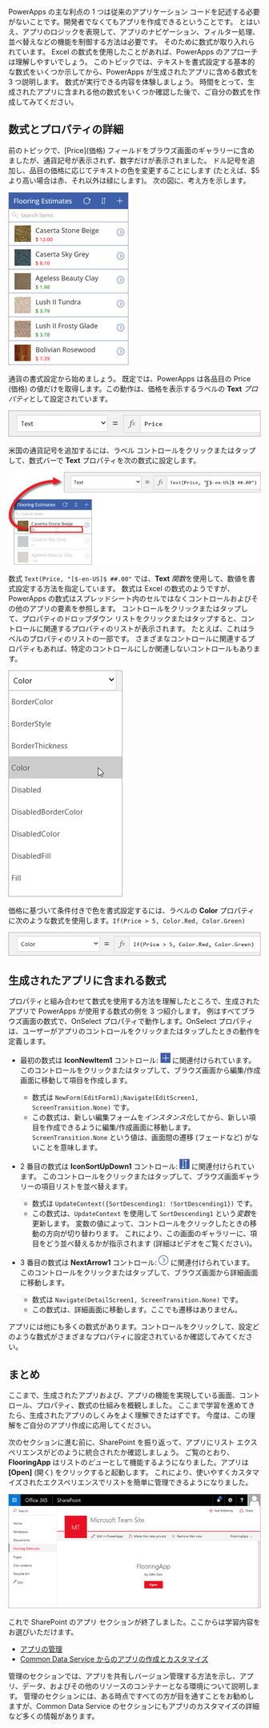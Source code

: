 PowerApps の主な利点の 1 つは従来のアプリケーション コードを記述する必要がないことです。開発者でなくてもアプリを作成できるということです。 とはいえ、アプリのロジックを表現して、アプリのナビゲーション、フィルター処理、並べ替えなどの機能を制御する方法は必要です。 そのために数式が取り入れられています。 Excel の数式を使用したことがあれば、PowerApps のアプローチは理解しやすいでしょう。 このトピックでは、テキストを書式設定する基本的な数式をいくつか示してから、PowerApps が生成されたアプリに含める数式を 3 つ説明します。 数式が実行できる内容を体験しましょう。 時間をとって、生成されたアプリに含まれる他の数式をいくつか確認した後で、ご自分の数式を作成してみてください。

## <a name="understanding-formulas-and-properties"></a>数式とプロパティの詳細
前のトピックで、[Price]\(価格) フィールドをブラウズ画面のギャラリーに含めましたが、通貨記号が表示されず、数字だけが表示されました。 ドル記号を追加し、品目の価格に応じてテキストの色を変更することにします (たとえば、$5 より高い場合は赤、それ以外は緑にします)。 次の図に、考え方を示します。

![色と通貨のテキストの書式設定](./media/learning-spo-app-explore-formulas/text-formatting.png)

通貨の書式設定から始めましょう。 既定では、PowerApps は各品目の Price (価格) の値だけを取得します。この動作は、価格を表示するラベルの **Text** *プロパティ*として設定されています。

![Price (価格) の既定の書式設定](./media/learning-spo-app-explore-formulas/price-default.png)

米国の通貨記号を追加するには、ラベル コントロールをクリックまたはタップして、数式バーで **Text** プロパティを次の数式に設定します。

![Price (価格) の通貨の書式設定](./media/learning-spo-app-explore-formulas/price-formatted.png)

数式 `Text(Price, "[$-en-US]$ ##.00"` では、**Text** *関数*を使用して、数値を書式設定する方法を指定しています。 数式は Excel の数式のようですが、PowerApps の数式はスプレッドシート内のセルではなくコントロールおよびその他のアプリの要素を参照します。 コントロールをクリックまたはタップして、プロパティのドロップダウン リストをクリックまたはタップすると、コントロールに関連するプロパティのリストが表示されます。 たとえば、これはラベルのプロパティのリストの一部です。 さまざまなコントロールに関連するプロパティもあれば、特定のコントロールにしか関連しないコントロールもあります。

![プロパティの設定](./media/learning-spo-app-explore-formulas/properties.png)

価格に基づいて条件付きで色を書式設定するには、ラベルの **Color** プロパティに次のような数式を使用します。`If(Price > 5, Color.Red, Color.Green)`

![Price (価格) の色の書式設定](./media/learning-spo-app-explore-formulas/color-formatted.png)

## <a name="formulas-included-in-the-generated-app"></a>生成されたアプリに含まれる数式
プロパティと組み合わせて数式を使用する方法を理解したところで、生成されたアプリで PowerApps が使用する数式の例を 3 つ紹介します。 例はすべてブラウズ画面の数式で、OnSelect プロパティで動作します。OnSelect プロパティは、ユーザーがアプリのコントロールをクリックまたはタップしたときの動作を定義します。

* 最初の数式は **IconNewItem1** コントロール: ![新しい項目アイコン](./media/learning-spo-app-explore-formulas/icon-add-item.png) に関連付けられています。 このコントロールをクリックまたはタップして、ブラウズ画面から編集/作成画面に移動して項目を作成します。 
  
  * 数式は `NewForm(EditForm1);Navigate(EditScreen1, ScreenTransition.None)` です。
  * この数式は、新しい編集フォームを*インスタンス化*してから、新しい項目を作成できるように編集/作成画面に移動します。 `ScreenTransition.None` という値は、画面間の遷移 (フェードなど) がないことを意味します。
* 2 番目の数式は **IconSortUpDown1** コントロール: ![並べ替えギャラリー アイコン](./media/learning-spo-app-explore-formulas/icon-sort.png) に関連付けられています。 このコントロールをクリックまたはタップして、ブラウズ画面ギャラリーの項目リストを並べ替えます。
  
  * 数式は `UpdateContext({SortDescending1: !SortDescending1})` です。
  * この数式は、`UpdateContext` を使用して `SortDescending1` という*変数*を更新します。 変数の値によって、コントロールをクリックしたときの移動の方向が切り替わります。 これにより、この画面のギャラリーに、項目をどう並べ替えるかが指示されます (詳細はビデオをご覧ください)。 
* 3 番目の数式は **NextArrow1** コントロール: ![詳細に移動矢印アイコン](./media/learning-spo-app-explore-formulas/icon-arrow.png) に関連付けられています。 このコントロールをクリックまたはタップして、ブラウズ画面から詳細画面に移動します。
  
  * 数式は `Navigate(DetailScreen1, ScreenTransition.None)` です。
  * この数式は、詳細画面に移動します。ここでも遷移はありません。

アプリには他にも多くの数式があります。コントロールをクリックして、設定どのような数式がさまざまなプロパティに設定されているか確認してみてください。

## <a name="wrapping-it-all-up"></a>まとめ
ここまで、生成されたアプリおよび、アプリの機能を実現している画面、コントロール、プロパティ、数式の仕組みを概観しました。 ここまで学習を進めてきたら、生成されたアプリのしくみをよく理解できたはずです。 今度は、この理解をご自分のアプリ作成に応用してください。 

次のセクションに進む前に、SharePoint を振り返って、アプリにリスト エクスペリエンスがどのように統合されたか確認しましょう。 ご覧のとおり、**FlooringApp** はリストの*ビュー*として機能するようになりました。アプリは **[Open]** (開く) をクリックすると起動します。 これにより、使いやすくカスタマイズされたエクスペリエンスでリストを簡単に管理できるようになりました。

![Sharepoint リストのビューとしてのアプリ](./media/learning-spo-app-explore-formulas/list-view.png)

これで SharePoint のアプリ セクションが終了しました。ここからは学習内容をお選びいただけます。

* [アプリの管理](https://docs.microsoft.com/powerapps/guided-learning/manage-apps#step-1)
* [Common Data Service からのアプリの作成とカスタマイズ](https://docs.microsoft.com/powerapps/guided-learning/create-app-cds#step-1)

管理のセクションでは、アプリを共有しバージョン管理する方法を示し、アプリ、データ、およびその他のリソースのコンテナーとなる環境について説明します。 管理のセクションには、ある時点ですべての方が目を通すことをお勧めしますが、Common Data Service のセクションにもアプリのカスタマイズの詳細など多くの情報があります。 

